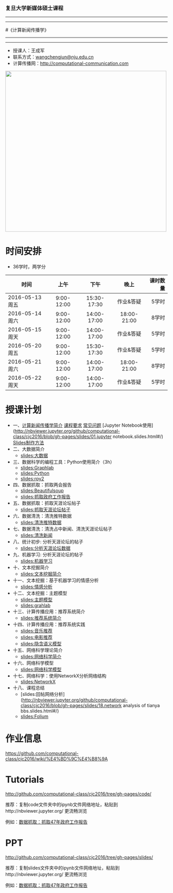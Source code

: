 ### 复旦大学新媒体硕士课程

***
***
#《计算新闻传播学》
***
***

- 授课人：王成军
- 联系方式：wangchengjun@nju.edu.cn
- 计算传播网：http://computational-communication.com


<img src = '/code/img/tianyaGephi.png' width = 500px>


# 时间安排

- 36学时，两学分


| 时间          |  上午         |    下午   |晚上        | 课时数量   |
| -------------|:-------------:|:-------------:|:-------------:|-----:|
| 2016-05-13 周五| 9:00-12:00 | 15:30-17:30 | 作业&答疑 | 5学时
| 2016-05-14 周六 | 9:00-12:00 | 14:00-17:00 | 18:00-21:00 | 8学时|
| 2016-05-15 周天 | 9:00-12:00 | 14:00-17:00 | 作业&答疑 | 5学时|
| 2016-05-20 周五 | 9:00-12:00 | 15:30-17:30 | 作业&答疑 | 5学时|
| 2016-05-21 周六 | 9:00-12:00| 14:00-17:00 | 18:00-21:00| 8学时|
| 2016-05-22 周天 | 9:00-12:00 | 14:00-17:00 | 作业&答疑 | 5学时|

# 授课计划

- 一、[计算新闻传播学简介](http://nbviewer.jupyter.org/github/computational-class/cjc2016/blob/gh-pages/slides/01.intro2cjc.slides.html#) [课程要求](http://nbviewer.jupyter.org/github/computational-class/cjc2016/blob/gh-pages/slides/0.about2cjc.slides.html#/) [常见问题](http://nbviewer.jupyter.org/github/computational-class/cjc2016/blob/gh-pages/slides/0.common_questions.slides#/) [Jupyter Notebook使用](http://nbviewer.jupyter.org/github/computational-class/cjc2016/blob/gh-pages/slides/01.jupyter notebook.slides.html#/) [Slides制作方法](http://nbviewer.jupyter.org/github/computational-class/cjc2016/blob/gh-pages/slides/01.slides.slides.html#/)
- 二、大数据简介 
    * [slides:大数据](http://nbviewer.jupyter.org/github/computational-class/cjc2016/blob/gh-pages/slides/02.bigdata.slides.html#/)
- 三、数据科学的编程工具：Python使用简介（3h）
    * [slides:Graphlab](http://nbviewer.jupyter.org/github/computational-class/cjc2016/blob/gh-pages/slides/03.graphlab.slides.html#/)
    * [slides:Python](http://nbviewer.jupyter.org/github/computational-class/cjc2016/blob/gh-pages/slides/03.python_intro.slides.html#/)
    * [slides:rpy2](http://nbviewer.jupyter.org/github/computational-class/cjc2016/blob/gh-pages/slides/03.rpy2.slides.html#/)
- 四、数据抓取：抓取两会报告
    * [slides:Beautifulsoup](http://nbviewer.jupyter.org/github/computational-class/cjc2016/blob/gh-pages/slides/04.PythonCrawler_beautifulsoup.slides.html#/)
    * [slides:抓取政府工作报告](http://nbviewer.jupyter.org/github/computational-class/cjc2016/blob/gh-pages/slides/04.PythonCrawlerGovernmentReport.slides.html#/)
- 五、数据抓取：抓取天涯论坛帖子
    * [slides:抓取天涯论坛帖子](http://nbviewer.jupyter.org/github/computational-class/cjc2016/blob/gh-pages/slides/05.PythonCrawler_tianya_threads.slides.html#/)
- 六、数据清洗：清洗推特数据
    * [slides:清洗推特数据](http://nbviewer.jupyter.org/github/computational-class/cjc2016/blob/gh-pages/slides/06.data_cleaning_Tweets.slides.html#/)
- 七、数据清洗：清洗占中新闻、清洗天涯论坛帖子
    * [slides:清洗新闻](http://nbviewer.jupyter.org/github/computational-class/cjc2016/blob/gh-pages/slides/07.data_cleaning_occupy_central_news.slides.html#/)
- 八、统计初步: 分析天涯论坛的帖子
    * [slides:分析天涯论坛数据](http://nbviewer.jupyter.org/github/computational-class/cjc2016/blob/gh-pages/slides/08.analyzing_tianya_thread_network.slides.html#/)
- 九、机器学习: 分析天涯论坛的帖子
    * [slides:机器学习](http://nbviewer.jupyter.org/github/computational-class/cjc2016/blob/gh-pages/slides/09.machine_learning_with_sklearn.slides.html#/)
- 十、文本挖掘简介
    * [slides:文本挖掘简介](http://nbviewer.jupyter.org/github/computational-class/cjc2016/blob/gh-pages/slides/10.text_minning_gov_report.slides.html#/)
- 十一、文本挖掘：基于机器学习的情感分析
    * [slides:情感分析](http://nbviewer.jupyter.org/github/computational-class/cjc2016/blob/gh-pages/slides/11.sentiment_classifier.slides.html#/)
- 十二、文本挖掘：主题模型
    * [slides:主题模型](http://nbviewer.jupyter.org/github/computational-class/cjc2016/blob/gh-pages/slides/12.topic_models.slides.html#/)
    * [slides:grahlab](http://nbviewer.jupyter.org/github/computational-class/cjc2016/blob/gh-pages/slides/12.topic-models-with-graphlab.slides.html#/)
- 十三、计算传播应用：推荐系统简介
    * [slides:推荐系统简介](http://nbviewer.jupyter.org/github/computational-class/cjc2016/blob/gh-pages/slides/13.recsys_intro.slides.html#/)
- 十四、计算传播应用：推荐系统实践
    * [slides:音乐推荐](http://nbviewer.jupyter.org/github/computational-class/cjc2016/blob/gh-pages/slides/14.millionsong.slides.html#/)
    * [slides:电影推荐](http://nbviewer.jupyter.org/github/computational-class/cjc2016/blob/gh-pages/slides/14.movielens_recommendation-systems.slides.html#/)
    * [slides:隐含语义模型](http://nbviewer.jupyter.org/github/computational-class/cjc2016/blob/gh-pages/slides/14.matrix-factorization-demo.slides.html#/)
- 十五、网络科学理论简介
    * [slides:网络科学简介](http://nbviewer.jupyter.org/github/computational-class/cjc2016/blob/gh-pages/slides/15.network_science_intro.slides.html#/)
- 十六、网络科学模型
    * [slides:网络科学模型](http://nbviewer.jupyter.org/github/computational-class/cjc2016/blob/gh-pages/slides/16.network_science_models.slides.html#/)
- 十七、网络科学：使用NetworkX分析网络结构
    * [slides:NetworkX](http://nbviewer.jupyter.org/github/computational-class/cjc2016/blob/gh-pages/slides/17.networkx.slides.html#/)
- 十八、课程总结
    * [slides:回帖网络分析](http://nbviewer.jupyter.org/github/computational-class/cjc2016/blob/gh-pages/slides/18.network analysis of tianya bbs.slides.html#/)
    * [slides:Folium](http://nbviewer.jupyter.org/github/computational-class/cjc2016/blob/gh-pages/slides/Append.visualization_maps_using_folium.slides.html#/)


# 作业信息

https://github.com/computational-class/cjc2016/wiki/%E4%BD%9C%E4%B8%9A

# Tutorials
http://github.com/computational-class/cjc2016/tree/gh-pages/code/

推荐：复制code文件夹中的ipynb文件网络地址，粘贴到http://nbviewer.jupyter.org/ 更流畅浏览

例如：[数据抓取：抓取47年政府工作报告](http://nbviewer.jupyter.org/github/computational-class/cjc2016/blob/gh-pages/code/04.PythonCrawlerGovernmentReport.ipynb)

# PPT
http://github.com/computational-class/cjc2016/tree/gh-pages/slides/

推荐：复制slides文件夹中的ipynb文件网络地址，粘贴到http://nbviewer.jupyter.org/ 更流畅浏览

例如：[数据抓取：抓取47年政府工作报告](http://nbviewer.jupyter.org/github/computational-class/cjc2016/blob/gh-pages/slides/04.PythonCrawlerGovernmentReport.slides.html#/)

